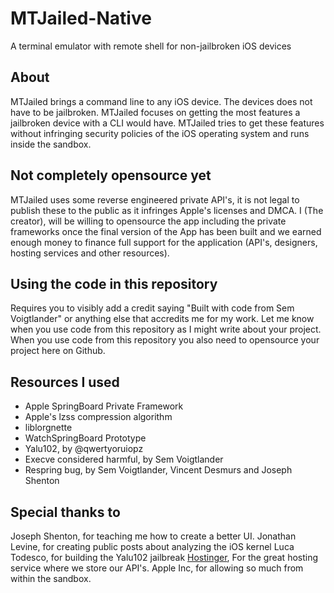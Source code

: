 # MTJailed-Native
A terminal emulator with remote shell for non-jailbroken iOS devices

## About
MTJailed brings a command line to any iOS device. The devices does not have to be jailbroken.
MTJailed focuses on getting the most features a jailbroken device with a CLI would have.
MTJailed tries to get these features without infringing security policies of the iOS operating system and runs inside the sandbox.

## Not completely opensource yet
MTJailed uses some reverse engineered private API's, it is not legal to publish these to the public as it infringes Apple's licenses and DMCA.
I (The creator), will be willing to opensource the app including the private frameworks once the final version of the App has been built and we earned enough money to finance full support for the application (API's, designers, hosting services and other resources).

## Using  the code in this repository
Requires you to visibly add a credit saying "Built with code from Sem Voigtlander" or anything else that accredits me for my work.
Let me know when you use code from this repository as I might write about your project.
When you use code from this repository you also need to opensource your project here on Github.

## Resources I used
- Apple SpringBoard Private Framework
- Apple's lzss compression algorithm
- liblorgnette
- WatchSpringBoard Prototype
- Yalu102, by @qwertyoruiopz
- Execve considered harmful, by Sem Voigtlander
- Respring bug, by Sem Voigtlander, Vincent Desmurs and Joseph Shenton

## Special thanks to
Joseph Shenton, for teaching me how to create a better UI.
Jonathan Levine, for creating public posts about analyzing the iOS kernel
Luca Todesco, for building the Yalu102 jailbreak
[Hostinger](http://hotsinger.com), For the great hosting service where we store our API's.
Apple Inc, for allowing so much from within the sandbox.
